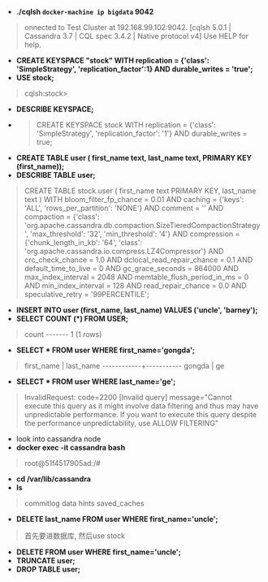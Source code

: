* __./cqlsh `docker-machine ip bigdata` 9042__
> onnected to Test Cluster at 192.168.99.102:9042.
[cqlsh 5.0.1 | Cassandra 3.7 | CQL spec 3.4.2 | Native protocol v4]
Use HELP for help.
* __CREATE KEYSPACE "stock" WITH replication = {'class': 'SimpleStrategy', 'replication_factor':1} AND durable_writes = 'true';__
* __USE stock;__
> cqlsh:stock>
* __DESCRIBE KEYSPACE;__
* > CREATE KEYSPACE stock WITH replication = {'class': 'SimpleStrategy', 'replication_factor': '1'}  AND durable_writes = true;
* __CREATE TABLE user ( first_name text, last_name text, PRIMARY KEY (first_name));__
* __DESCRIBE TABLE user;__
> CREATE TABLE stock.user (
    first_name text PRIMARY KEY,
    last_name text
) WITH bloom_filter_fp_chance = 0.01
    AND caching = {'keys': 'ALL', 'rows_per_partition': 'NONE'}
    AND comment = ''
    AND compaction = {'class': 'org.apache.cassandra.db.compaction.SizeTieredCompactionStrategy', 'max_threshold': '32', 'min_threshold': '4'}
    AND compression = {'chunk_length_in_kb': '64', 'class': 'org.apache.cassandra.io.compress.LZ4Compressor'}
    AND crc_check_chance = 1.0
    AND dclocal_read_repair_chance = 0.1
    AND default_time_to_live = 0
    AND gc_grace_seconds = 864000
    AND max_index_interval = 2048
    AND memtable_flush_period_in_ms = 0
    AND min_index_interval = 128
    AND read_repair_chance = 0.0
    AND speculative_retry = '99PERCENTILE';
* __INSERT INTO user (first_name, last_name) VALUES ('uncle', 'barney');__
* __SELECT COUNT (*) FROM USER;__
> count -------
1
(1 rows)

* __SELECT * FROM user WHERE first_name='gongda';__
> first_name | last_name
------------+-----------
     gongda |        ge
* __SELECT * FROM user WHERE last_name='ge';__
> InvalidRequest: code=2200 [Invalid query] message="Cannot execute this query as it might involve data filtering and thus may have unpredictable performance. If you want to execute this query despite the performance unpredictability, use ALLOW FILTERING"

* look into cassandra node
* __docker exec -it cassandra bash__
> root@51f4517905ad:/#
* __cd /var/lib/cassandra__
* __ls__
> commitlog  data  hints	saved_caches
* __DELETE last_name FROM user WHERE first_name='uncle';__
> 首先要进数据库, 然后use stock
* __DELETE FROM user WHERE first_name='uncle';__
* __TRUNCATE user;__
* __DROP TABLE user;__